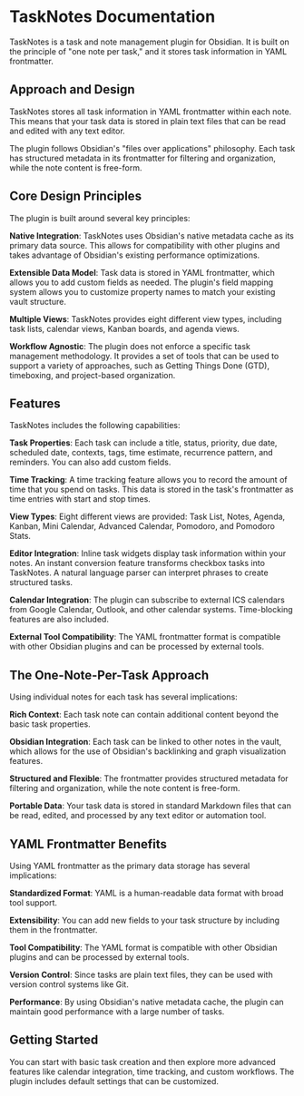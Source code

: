 # TaskNotes Documentation

TaskNotes is a task and note management plugin for Obsidian. It is built on the principle of "one note per task," and it stores task information in YAML frontmatter.

## Approach and Design

TaskNotes stores all task information in YAML frontmatter within each note. This means that your task data is stored in plain text files that can be read and edited with any text editor.

The plugin follows Obsidian's "files over applications" philosophy. Each task has structured metadata in its frontmatter for filtering and organization, while the note content is free-form.

## Core Design Principles

The plugin is built around several key principles:

**Native Integration**: TaskNotes uses Obsidian's native metadata cache as its primary data source. This allows for compatibility with other plugins and takes advantage of Obsidian's existing performance optimizations.

**Extensible Data Model**: Task data is stored in YAML frontmatter, which allows you to add custom fields as needed. The plugin's field mapping system allows you to customize property names to match your existing vault structure.

**Multiple Views**: TaskNotes provides eight different view types, including task lists, calendar views, Kanban boards, and agenda views.

**Workflow Agnostic**: The plugin does not enforce a specific task management methodology. It provides a set of tools that can be used to support a variety of approaches, such as Getting Things Done (GTD), timeboxing, and project-based organization.

## Features

TaskNotes includes the following capabilities:

**Task Properties**: Each task can include a title, status, priority, due date, scheduled date, contexts, tags, time estimate, recurrence pattern, and reminders. You can also add custom fields.

**Time Tracking**: A time tracking feature allows you to record the amount of time that you spend on tasks. This data is stored in the task's frontmatter as time entries with start and stop times.

**View Types**: Eight different views are provided: Task List, Notes, Agenda, Kanban, Mini Calendar, Advanced Calendar, Pomodoro, and Pomodoro Stats.

**Editor Integration**: Inline task widgets display task information within your notes. An instant conversion feature transforms checkbox tasks into TaskNotes. A natural language parser can interpret phrases to create structured tasks.

**Calendar Integration**: The plugin can subscribe to external ICS calendars from Google Calendar, Outlook, and other calendar systems. Time-blocking features are also included.

**External Tool Compatibility**: The YAML frontmatter format is compatible with other Obsidian plugins and can be processed by external tools.

## The One-Note-Per-Task Approach

Using individual notes for each task has several implications:

**Rich Context**: Each task note can contain additional content beyond the basic task properties.

**Obsidian Integration**: Each task can be linked to other notes in the vault, which allows for the use of Obsidian's backlinking and graph visualization features.

**Structured and Flexible**: The frontmatter provides structured metadata for filtering and organization, while the note content is free-form.

**Portable Data**: Your task data is stored in standard Markdown files that can be read, edited, and processed by any text editor or automation tool.

## YAML Frontmatter Benefits

Using YAML frontmatter as the primary data storage has several implications:

**Standardized Format**: YAML is a human-readable data format with broad tool support.

**Extensibility**: You can add new fields to your task structure by including them in the frontmatter.

**Tool Compatibility**: The YAML format is compatible with other Obsidian plugins and can be processed by external tools.

**Version Control**: Since tasks are plain text files, they can be used with version control systems like Git.

**Performance**: By using Obsidian's native metadata cache, the plugin can maintain good performance with a large number of tasks.

## Getting Started

You can start with basic task creation and then explore more advanced features like calendar integration, time tracking, and custom workflows. The plugin includes default settings that can be customized.